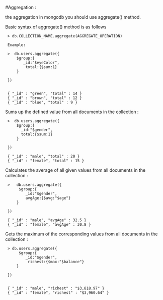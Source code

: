 #Aggregation :

the aggregation in mongodb you should use aggregate() method.

Basic syntax of aggregate() method is as follows

     > db.COLLECTION_NAME.aggregate(AGGREGATE_OPERATION)

     Example:

     >  db.users.aggregate({
         $group:{
            _id:"$eyeColor",
             total:{$sum:1}
         }

     })
	 
	 
     { "_id" : "green", "total" : 14 }
     { "_id" : "brown", "total" : 12 }
     { "_id" : "blue", "total" : 9 }


Sums up the defined value from all documents in the collection :


     >  db.users.aggregate({
         $group:{
           _id:"$gender",
           total:{$sum:1}
         }

     })
	 
     { "_id" : "male", "total" : 20 }
     { "_id" : "female", "total" : 15 }


Calculates the average of all given values from all documents in the collection :


     >   db.users.aggregate({
          $group:{
             _id:"$gender",
             avgAge:{$avg:"$age"}
         }

     })
	 
     { "_id" : "male", "avgAge" : 32.5 }
     { "_id" : "female", "avgAge" : 30.8 }



Gets the maximum of the corresponding values from all documents in the collection :

     > db.users.aggregate({
          $group:{
             _id:"$gender",
              richest:{$max:"$balance"}
         }

     })
	 
	 
     { "_id" : "male", "richest" : "$3,818.97" }
     { "_id" : "female", "richest" : "$3,960.64" }
	 
	 